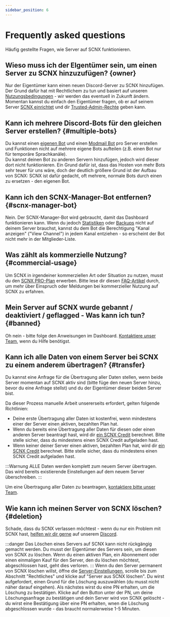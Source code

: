 ```yaml
---
sidebar_position: 6
---
```


# Frequently asked questions

Häufig gestellte Fragen, wie Server auf SCNX funktionieren.

## Wieso muss ich der EIgentümer sein, um einen Server zu SCNX hinzuzufügen? {owner}

Nur der Eigentümer kann einen neuen Discord-Server zu SCNX hinzufügen. Der Grund dafür hat mit Rechtlichem zu tun und basiert auf 
unseren [Nutzungsbedingungen](https://sc-net.work/scnx-tos) - wir werden das eventuell in Zukunft ändern. Momentan kannst du einfach den 
Eigentümer fragen, ob er auf seinem Server [SCNX einrichtet](./../../setup) und dir 
[Trusted-Admin-Rechte](./trusted-admins) geben kann.

## Kann ich mehrere Discord-Bots für den gleichen Server erstellen? {#multiple-bots}

Du kannst einen [eigenen Bot](../../custom-bot/intro) und einen [Modmail Bot](../../modmail/intro) pro Server erstellen und Funktionen nicht auf mehrere eigene Bots aufteilen (z.B. einen Bot nur für temporäre Sprachkanäle).  
Du kannst deinen Bot zu anderen Servern hinzufügen, jedoch wird dieser dort nicht funktionieren. 
Ein Grund dafür ist, dass das Hosten von mehr Bots sehr teuer für uns wäre, doch der deutlich größere Grund ist der Aufbau von SCNX: 
SCNX ist dafür gedacht, oft mehrere, normale Bots durch einen zu ersetzen - den eigenen Bot.

## Kann ich den SCNX-Manager-Bot entfernen? {#scnx-manager-bot}

Nein. Der SCNX-Manager-Bot wird gebraucht, damit das Dashboard funktionieren kann. Wenn du jedoch 
[Statistiken](./analytics) oder [Backups](./backups) nicht auf deinem Server brauchst, kannst du dem Bot die Berechtigung "Kanal anzeigen" ("View Channel") 
in jedem Kanal entziehen - so erscheint der Bot nicht mehr in der Mitglieder-Liste.

## Was zählt als kommerzielle Nutzung? {#commercial-usage}

Um SCNX in irgendeiner kommerziellen Art oder Situation zu nutzen, musst du den [SCNX PRO-Plan](https://scnx.xyz/plans) erwerben. 
Bitte lese dir diesen [FAQ-Artikel](https://faq.scnx.app/commercial-usage-of-scnx/) durch, um mehr über Einspruch oder Meldungen 
bei kommerzieller Nutzung auf SCNX zu erfahren.

## Mein Server auf SCNX wurde gebannt / deaktiviert / geflagged - Was kann ich tun? {#banned}

Oh nein - bitte folge den Anweisungen im Dashboard. [Kontaktiere unser Team](https://scnx.app/help), 
wenn du Hilfe benötigst.

## Kann ich alle Daten von einem Server bei SCNX zu einem anderem übertragen? {#transfer}

Du kannst eine Anfrage für die Übertragung aller Daten stellen, wenn beide Server momentan auf SCNX aktiv sind 
(bitte füge den neuen Server hinzu, bevor du eine Anfrage stellst) und du der Eigentümer dieser beiden Server bist.

Da dieser Prozess manuelle Arbeit unsererseits erfordert, gelten folgende Richtlinien:

* Deine erste Übertragung aller Daten ist kostenfrei, wenn mindestens einer der Server einen aktiven, bezahlten Plan hat.
* Wenn du bereits eine Übertragung aller Daten für diesen oder einen anderen Server beantragt hast, wird dir 
  [ein SCNX Credit](./../account-and-billing/faq#scnx-credits) berechnet. Bitte stelle sicher, dass du mindestens einen SCNX Credit aufgeladen hast.
* Wenn keiner deiner Server einen aktiven, bezahlten Plan hat, wird dir
  [ein SCNX Credit](./../account-and-billing/faq#scnx-credits) berechnet. Bitte stelle sicher, dass du mindestens einen SCNX Credit aufgeladen hast.

:::Warnung
ALLE Daten werden komplett zum neuem Server übertragen. Das wird bereits existierende Einstellungen auf dem neuem Server überschreiben.
:::

Um eine Übertragung aller Daten zu beantragen, [kontaktiere bitte unser Team](https://scnx.app/help).

## Wie kann ich meinen Server von SCNX löschen? {#deletion}

Schade, dass du SCNX verlassen möchtest - wenn du nur ein Problem mit SCNX hast, [helfen wir dir gerne](https://scnx.app/help) auf unserem [Discord](https://sc-net.work/dc).

:::danger
Das Löschen eines Servers auf SCNX kann nicht rückgängig gemacht werden. Du musst der Eigentümer des Servers sein, um diesen von SCNX zu löschen. Wenn du einen aktiven 
Plan, ein Abonnement oder einen einmaligen Kauf für den Server, den du löschen möchtest, abgeschlossen hast, geht dies verloren.
:::
Wenn du den Server permanent von SCNX löschen willst, öffne 
die [Server-Einstellungen](https://scnx.app/glink?page=settings), scrolle bis zum Abschnitt "Rechtliches" und klicke auf "Server aus SCNX löschen". 
Du wirst aufgefordert, einen Grund für die Löschung auszuwählen (du musst nicht näher darauf eingehen). Als nächstes wirst du eine PN erhalten, 
um die Löschung zu bestätigen. Klicke auf den Button unter der PN, um deine Löschungsanfrage zu bestätigen und dein Server wird von SCNX gelöscht - 
du wirst eine Bestätigung über eine PN erhalten, wnen die Löschung abgeschlossen wurde - das braucht normalerweise 1-5 Minuten.
